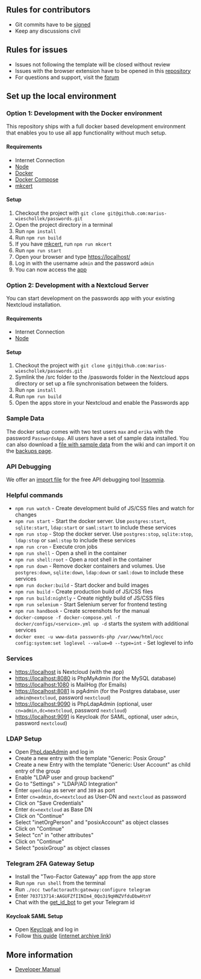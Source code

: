 ## Rules for contributors

* Git commits have to be [signed](https://git.mdns.eu/nextcloud/passwords/wikis/Developers/Contributing/Verify-Git-Commits)
* Keep any discussions civil

## Rules for issues

* Issues not following the template will be closed without review
* Issues with the browser extension have to be opened in this [repository](https://github.com/marius-wieschollek/passwords-webextension)
* For questions and support, visit the [forum](https://help.nextcloud.com/c/apps/passwords)

## Set up the local environment
### Option 1: Development with the Docker environment
This repository ships with a full docker based development environment that enables you to use all app functionality without much setup.

#### Requirements
* Internet Connection
* [Node](https://nodejs.org/)
* [Docker](https://store.docker.com/search?type=edition&offering=community)
* [Docker Compose](https://docs.docker.com/compose/install/#install-compose)
* [mkcert](https://github.com/FiloSottile/mkcert)

#### Setup
1. Checkout the project with `git clone git@github.com:marius-wieschollek/passwords.git`
2. Open the project directory in a terminal
3. Run `npm install`
4. Run `npm run build`
5. If you have [mkcert](https://github.com/FiloSottile/mkcert), run `npm run mkcert`
6. Run `npm run start`
7. Open your browser and type [https://localhost/](https://localhost/)
8. Log in with the username `admin` and the password `admin`
9. You can now access the [app](http://localhost/index.php/apps/passwords)


### Option 2: Development with a Nextcloud Server
You can start development on the passwords app with your existing Nextcloud installation.

#### Requirements
* Internet Connection
* [Node](https://nodejs.org/)

#### Setup
1. Checkout the project with `git clone git@github.com:marius-wieschollek/passwords.git`
2. Symlink the /src folder to the /passwords folder in the Nextcloud apps directory
   or set up a file synchronisation between the folders.
3. Run `npm install`
4. Run `npm run build`
5. Open the apps store in your Nextcloud and enable the Passwords app


### Sample Data
The docker setup comes with two test users `max` and `erika` with the password `PasswordsApp`.
All users have a set of sample data installed.
You can also download a [file with sample data](https://git.mdns.eu/nextcloud/passwords/wikis/Developers/_files/SamplePasswords.json) from the wiki and can import it on the [backups page](http://localhost/index.php/apps/passwords#/backup).

### API Debugging
We offer an [import file](https://git.mdns.eu/nextcloud/passwords/wikis/Developers/_files/insomnia-workspace.json) for the free API debugging tool [Insomnia](https://insomnia.rest/).

### Helpful commands
* `npm run watch` - Create development build of JS/CSS files and watch for changes
* `npm run start` - Start the docker server. Use `postgres:start`, `sqlite:start`, `ldap:start` or `saml:start` to include these services
* `npm run stop` - Stop the docker server. Use `postgres:stop`, `sqlite:stop`, `ldap:stop` or `saml:stop` to include these services
* `npm run cron` - Execute cron jobs
* `npm run shell` - Open a shell in the container
* `npm run shell:root` - Open a root shell in the container
* `npm run down` - Remove docker containers and volumes. Use `postgres:down`, `sqlite:down`, `ldap:down` or `saml:down` to include these services
* `npm run docker:build` - Start docker and build images
* `npm run build` - Create production build of JS/CSS files
* `npm run build:nightly` - Create nightly build of JS/CSS files
* `npm run selenium` - Start Selenium server for frontend testing
* `npm run handbook` - Create screenshots for the manual
* `docker-compose -f docker-compose.yml -f docker/configs/<service>.yml up -d` starts the system with additional services
* `docker exec -u www-data passwords-php /var/www/html/occ  config:system:set loglevel --value=0 --type=int` - Set loglevel to info

### Services
 - [https://localhost](https://localhost) is Nextcloud (with the app)
 - [https://localhost:8080](https://localhost:8080) is PhpMyAdmin (for the MySQL database)
 - [https://localhost:1080](https://localhost:1080) is MailHog (for Emails)
 - [https://localhost:8081](https://localhost:8081) is pgAdmin (for the Postgres database, user `admin@nextcloud`, password `nextcloud`)
 - [https://localhost:9090](https://localhost:9090) is PhpLdapAdmin (optional, user `cn=admin,dc=nextcloud`, password `nextcloud`)
 - [https://localhost:9091](https://localhost:9091) is Keycloak (for SAML, optional, user `admin`, password `nextcloud`)

### LDAP Setup
 - Open [PhpLdapAdmin](https://localhost:9090) and log in
 - Create a new entry with the template "Generic: Posix Group"
 - Create a new Entry with the template "Generic: User Account" as child entry of the group
 - Enable "LDAP user and group backend"
 - Go to "Settings" > "LDAP/AD Integration"
 - Enter `openldap` as server and `389` as port
 - Enter `cn=admin,dc=nextcloud` as User-DN and `nextcloud` as password
 - Click on "Save Credentials"
 - Enter `dc=nextcloud` as Base DN
 - Click on "Continue"
 - Select "inetOrgPerson" and "posixAccount" as object classes
 - Click on "Continue"
 - Select "cn" in "other attributes"
 - Click on "Continue"
 - Select "posixGroup" as object classes

### Telegram 2FA Gateway Setup
 - Install the "Two-Factor Gateway" app from the app store
 - Run `npm run shell` from the terminal
 - Run `./occ twofactorauth:gateway:configure telegram`
 - Enter `703713714:AAGUFZfIINIm4_0Qo3i9qHNZVfduDbwHtnY`
 - Chat with the [get_id_bot](tg://resolve?domain=get_id_bot) to get your Telegram id

#### Keycloak SAML Setup
 - Open [Keycloak](https://localhost:9091) and log in
 - Follow [this guide](https://stackoverflow.com/a/48400813) ([internet archive link](https://web.archive.org/web/20200116192513/https://stackoverflow.com/questions/48400812/sso-with-saml-keycloak-and-nextcloud/48400813))

## More information
* [Developer Manual](https://git.mdns.eu/nextcloud/passwords/wikis/Developers/Index)